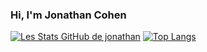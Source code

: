 ### Hi, I'm Jonathan Cohen

[![Les Stats GitHub de jonathan](https://github-readme-stats.vercel.app/api?username=jonathan-Cohen&show_icons=true&theme=gotham)](https://github.com/anuraghazra/github-readme-stats) [![Top Langs](https://github-readme-stats.vercel.app/api/top-langs/?username=jonathan-Cohen&layout=compact&theme=gotham)](https://github.com/anuraghazra/github-readme-stats)
